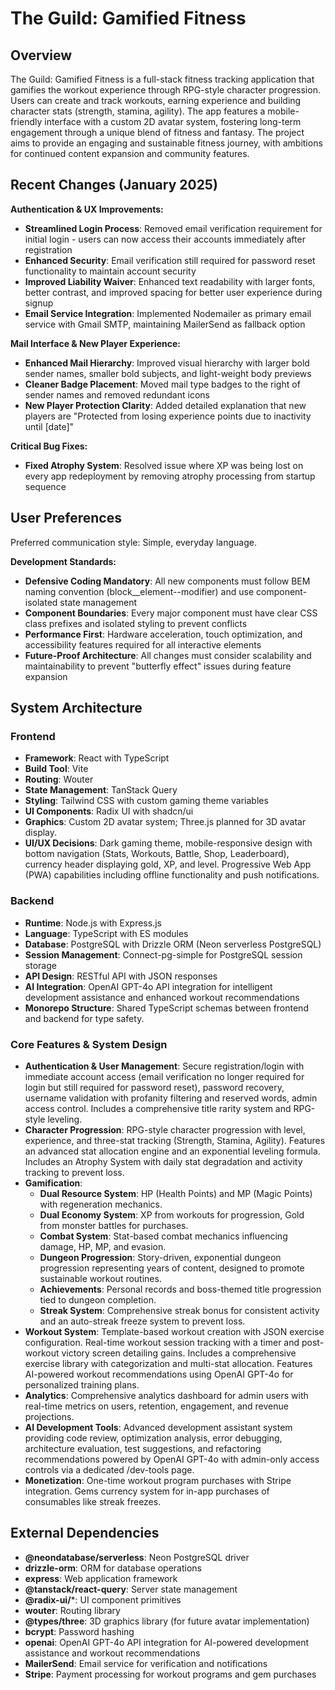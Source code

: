 # The Guild: Gamified Fitness

## Overview

The Guild: Gamified Fitness is a full-stack fitness tracking application that gamifies the workout experience through RPG-style character progression. Users can create and track workouts, earning experience and building character stats (strength, stamina, agility). The app features a mobile-friendly interface with a custom 2D avatar system, fostering long-term engagement through a unique blend of fitness and fantasy. The project aims to provide an engaging and sustainable fitness journey, with ambitions for continued content expansion and community features.

## Recent Changes (January 2025)

**Authentication & UX Improvements:**
- **Streamlined Login Process**: Removed email verification requirement for initial login - users can now access their accounts immediately after registration
- **Enhanced Security**: Email verification still required for password reset functionality to maintain account security
- **Improved Liability Waiver**: Enhanced text readability with larger fonts, better contrast, and improved spacing for better user experience during signup
- **Email Service Integration**: Implemented Nodemailer as primary email service with Gmail SMTP, maintaining MailerSend as fallback option

**Mail Interface & New Player Experience:**
- **Enhanced Mail Hierarchy**: Improved visual hierarchy with larger bold sender names, smaller bold subjects, and light-weight body previews
- **Cleaner Badge Placement**: Moved mail type badges to the right of sender names and removed redundant icons
- **New Player Protection Clarity**: Added detailed explanation that new players are "Protected from losing experience points due to inactivity until [date]"

**Critical Bug Fixes:**
- **Fixed Atrophy System**: Resolved issue where XP was being lost on every app redeployment by removing atrophy processing from startup sequence

## User Preferences

Preferred communication style: Simple, everyday language.

**Development Standards:**
- **Defensive Coding Mandatory**: All new components must follow BEM naming convention (block__element--modifier) and use component-isolated state management
- **Component Boundaries**: Every major component must have clear CSS class prefixes and isolated styling to prevent conflicts
- **Performance First**: Hardware acceleration, touch optimization, and accessibility features required for all interactive elements
- **Future-Proof Architecture**: All changes must consider scalability and maintainability to prevent "butterfly effect" issues during feature expansion

## System Architecture

### Frontend
- **Framework**: React with TypeScript
- **Build Tool**: Vite
- **Routing**: Wouter
- **State Management**: TanStack Query
- **Styling**: Tailwind CSS with custom gaming theme variables
- **UI Components**: Radix UI with shadcn/ui
- **Graphics**: Custom 2D avatar system; Three.js planned for 3D avatar display.
- **UI/UX Decisions**: Dark gaming theme, mobile-responsive design with bottom navigation (Stats, Workouts, Battle, Shop, Leaderboard), currency header displaying gold, XP, and level. Progressive Web App (PWA) capabilities including offline functionality and push notifications.

### Backend
- **Runtime**: Node.js with Express.js
- **Language**: TypeScript with ES modules
- **Database**: PostgreSQL with Drizzle ORM (Neon serverless PostgreSQL)
- **Session Management**: Connect-pg-simple for PostgreSQL session storage
- **API Design**: RESTful API with JSON responses
- **AI Integration**: OpenAI GPT-4o API integration for intelligent development assistance and enhanced workout recommendations
- **Monorepo Structure**: Shared TypeScript schemas between frontend and backend for type safety.

### Core Features & System Design
- **Authentication & User Management**: Secure registration/login with immediate account access (email verification no longer required for login but still required for password reset), password recovery, username validation with profanity filtering and reserved words, admin access control. Includes a comprehensive title rarity system and RPG-style leveling.
- **Character Progression**: RPG-style character progression with level, experience, and three-stat tracking (Strength, Stamina, Agility). Features an advanced stat allocation engine and an exponential leveling formula. Includes an Atrophy System with daily stat degradation and activity tracking to prevent loss.
- **Gamification**:
    - **Dual Resource System**: HP (Health Points) and MP (Magic Points) with regeneration mechanics.
    - **Dual Economy System**: XP from workouts for progression, Gold from monster battles for purchases.
    - **Combat System**: Stat-based combat mechanics influencing damage, HP, MP, and evasion.
    - **Dungeon Progression**: Story-driven, exponential dungeon progression representing years of content, designed to promote sustainable workout routines.
    - **Achievements**: Personal records and boss-themed title progression tied to dungeon completion.
    - **Streak System**: Comprehensive streak bonus for consistent activity and an auto-streak freeze system to prevent loss.
- **Workout System**: Template-based workout creation with JSON exercise configuration. Real-time workout session tracking with a timer and post-workout victory screen detailing gains. Includes a comprehensive exercise library with categorization and multi-stat allocation. Features AI-powered workout recommendations using OpenAI GPT-4o for personalized training plans.
- **Analytics**: Comprehensive analytics dashboard for admin users with real-time metrics on users, retention, engagement, and revenue projections.
- **AI Development Tools**: Advanced development assistant system providing code review, optimization analysis, error debugging, architecture evaluation, test suggestions, and refactoring recommendations powered by OpenAI GPT-4o with admin-only access controls via a dedicated /dev-tools page.
- **Monetization**: One-time workout program purchases with Stripe integration. Gems currency system for in-app purchases of consumables like streak freezes.

## External Dependencies

- **@neondatabase/serverless**: Neon PostgreSQL driver
- **drizzle-orm**: ORM for database operations
- **express**: Web application framework
- **@tanstack/react-query**: Server state management
- **@radix-ui/***: UI component primitives
- **wouter**: Routing library
- **@types/three**: 3D graphics library (for future avatar implementation)
- **bcrypt**: Password hashing
- **openai**: OpenAI GPT-4o API integration for AI-powered development assistance and workout recommendations
- **MailerSend**: Email service for verification and notifications
- **Stripe**: Payment processing for workout programs and gem purchases